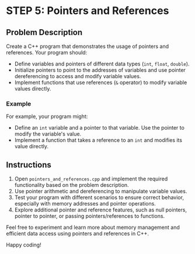 # STEP 5: Pointers and References

## Problem Description

Create a C++ program that demonstrates the usage of pointers and references. Your program should:

- Define variables and pointers of different data types (`int`, `float`, `double`).
- Initialize pointers to point to the addresses of variables and use pointer dereferencing to access and modify variable values.
- Implement functions that use references (`&` operator) to modify variable values directly.

### Example

For example, your program might:
- Define an `int` variable and a pointer to that variable. Use the pointer to modify the variable's value.
- Implement a function that takes a reference to an `int` and modifies its value directly.

## Instructions

1. Open `pointers_and_references.cpp` and implement the required functionality based on the problem description.
2. Use pointer arithmetic and dereferencing to manipulate variable values.
3. Test your program with different scenarios to ensure correct behavior, especially with memory addresses and pointer operations.
4. Explore additional pointer and reference features, such as null pointers, pointer to pointer, or passing pointers/references to functions.

Feel free to experiment and learn more about memory management and efficient data access using pointers and references in C++.

Happy coding!
